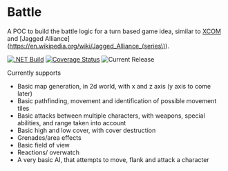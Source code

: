 # Battle
A POC to build the battle logic for a turn based game idea, similar to [XCOM](https://en.wikipedia.org/wiki/XCOM) and [Jagged Alliance](https://en.wikipedia.org/wiki/Jagged_Alliance_(series\)).  

[![.NET Build](https://github.com/samsmithnz/Battle/actions/workflows/dotnet.yml/badge.svg)](https://github.com/samsmithnz/Battle/actions/workflows/dotnet.yml)
[![Coverage Status](https://coveralls.io/repos/github/samsmithnz/Battle/badge.svg?branch=main)](https://coveralls.io/github/samsmithnz/Battle?branch=main)
![Current Release](https://img.shields.io/github/release/samsmithnz/Battle/all.svg)

Currently supports
- Basic map generation, in 2d world, with x and z axis (y axis to come later)
- Basic pathfinding, movement and identification of possible movement tiles
- Basic attacks between multiple characters, with weapons, special abilities, and range taken into account
- Basic high and low cover, with cover destruction
- Grenades/area effects 
- Basic field of view
- Reactions/ overwatch
- A very basic AI, that attempts to move, flank and attack a character

